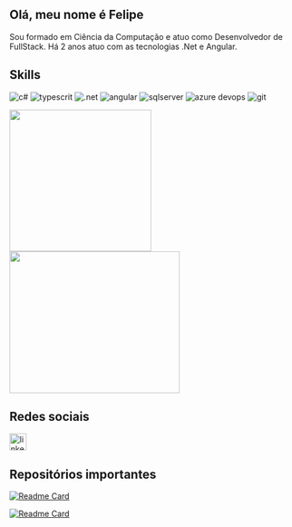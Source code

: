 ## Olá, meu nome é Felipe
Sou formado em Ciência da Computação e atuo como Desenvolvedor de FullStack. Há 2 anos atuo com as tecnologias .Net e Angular.

## Skills
![c#](https://img.shields.io/badge/C%23-239120?style=for-the-badge&logo=csharp&logoColor=white)
![typescrit](https://img.shields.io/badge/TypeScript-007ACC?style=for-the-badge&logo=typescript&logoColor=white)
![.net](https://img.shields.io/badge/.NET-512BD4?style=for-the-badge&logo=dotnet&logoColor=white)
![angular](https://img.shields.io/badge/Angular-DD0031?style=for-the-badge&logo=angular&logoColor=white)
![sqlserver](https://img.shields.io/badge/Microsoft_SQL_Server-CC2927?style=for-the-badge&logo=microsoft-sql-server&logoColor=white)
![azure devops](https://img.shields.io/badge/Azure_DevOps-0078D7?style=for-the-badge&logo=azure-devops&logoColor=white)
![git](https://img.shields.io/badge/GIT-E44C30?style=for-the-badge&logo=git&logoColor=white)

<div>
  <img height="250" src="https://github-readme-stats.vercel.app/api?username=moreira-felipe&show_icons=true&theme=radical&line_height=33">
  <img height="250" width="300" src="https://github-readme-stats.vercel.app/api/top-langs/?username=moreira-felipe&theme=radical&line_height=33">
</div>

## Redes sociais
[<img src='https://img.shields.io/badge/LinkedIn-0077B5?style=for-the-badge&logo=linkedin&logoColor=white' alt='linkedin' height='30'>](https://www.linkedin.com/in/moreirafelipe1/)

## Repositórios importantes
[![Readme Card](https://github-readme-stats.vercel.app/api/pin/?username=moreira-felipe&repo=Ubistart-FullStack-Challenge)](https://github.com/moreira-felipe/Ubistart-FullStack-Challenge)

[![Readme Card](https://github-readme-stats.vercel.app/api/pin/?username=moreira-felipe&repo=PokemonGoCloneOffline)](https://github.com/moreira-felipe/PokemonGoCloneOffline)
